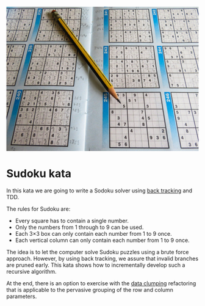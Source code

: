 ![Sudoku](./assets/sudoku.jpg)

# Sudoku kata

In this kata we are going to write a Sodoku solver using [back tracking](https://pythonwife.com/backtracking-in-python/) and TDD.

The rules for Sudoku are:

- Every square has to contain a single number.
- Only the numbers from 1 through to 9 can be used.
- Each 3×3 box can only contain each number from 1 to 9 once.
- Each vertical column can only contain each number from 1 to 9 once.

The idea is to let the computer solve Sudoku puzzles using a brute force approach. However, by using back tracking, we assure that invalid branches are pruned early. This kata shows how to incrementally develop such a recursive algorithm.

At the end, there is an option to exercise with the [data clumping](https://refactoring.guru/smells/data-clumps) refactoring that is applicable to the pervasive grouping of the row and column parameters.

